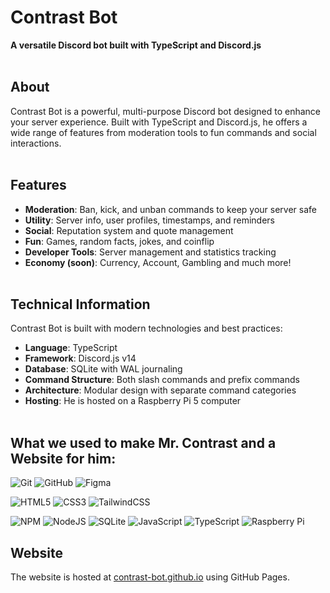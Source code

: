 # Contrast Bot
**A versatile Discord bot built with TypeScript and Discord.js**
<br><br>
## About
Contrast Bot is a powerful, multi-purpose Discord bot designed to enhance your server experience. Built with TypeScript and Discord.js, he offers a wide range of features from moderation tools to fun commands and social interactions.
<br><br>
## Features
- **Moderation**: Ban, kick, and unban commands to keep your server safe
- **Utility**: Server info, user profiles, timestamps, and reminders
- **Social**: Reputation system and quote management
- **Fun**: Games, random facts, jokes, and coinflip
- **Developer Tools**: Server management and statistics tracking
- **Economy (soon)**: Currency, Account, Gambling and much more!
<br><br>
## Technical Information
Contrast Bot is built with modern technologies and best practices:

- **Language**: TypeScript
- **Framework**: Discord.js v14
- **Database**: SQLite with WAL journaling
- **Command Structure**: Both slash commands and prefix commands
- **Architecture**: Modular design with separate command categories
- **Hosting**: He is hosted on a Raspberry Pi 5 computer
<br><br>
## What we used to make Mr. Contrast and a Website for him:
![Git](https://img.shields.io/badge/git-%23F05033.svg?style=for-the-badge&logo=git&logoColor=white)
![GitHub](https://img.shields.io/badge/github-%23121011.svg?style=for-the-badge&logo=github&logoColor=white)
![Figma](https://img.shields.io/badge/figma-%23F24E1E.svg?style=for-the-badge&logo=figma&logoColor=white)

![HTML5](https://img.shields.io/badge/html5-%23E34F26.svg?style=for-the-badge&logo=html5&logoColor=white)
![CSS3](https://img.shields.io/badge/css3-%231572B6.svg?style=for-the-badge&logo=css3&logoColor=white)
![TailwindCSS](https://img.shields.io/badge/tailwindcss-%2338B2AC.svg?style=for-the-badge&logo=tailwind-css&logoColor=white)

![NPM](https://img.shields.io/badge/NPM-%23CB3837.svg?style=for-the-badge&logo=npm&logoColor=white)
![NodeJS](https://img.shields.io/badge/node.js-6DA55F?style=for-the-badge&logo=node.js&logoColor=white)
![SQLite](https://img.shields.io/badge/sqlite-%2307405e.svg?style=for-the-badge&logo=sqlite&logoColor=white)
![JavaScript](https://img.shields.io/badge/javascript-%23323330.svg?style=for-the-badge&logo=javascript&logoColor=%23F7DF1E)
![TypeScript](https://img.shields.io/badge/typescript-%23007ACC.svg?style=for-the-badge&logo=typescript&logoColor=white)
![Raspberry Pi](https://img.shields.io/badge/-Raspberry_Pi-C51A4A?style=for-the-badge&logo=Raspberry-Pi)

## Website
The website is hosted at [contrast-bot.github.io](https://contrast-bot.github.io) using GitHub Pages.

